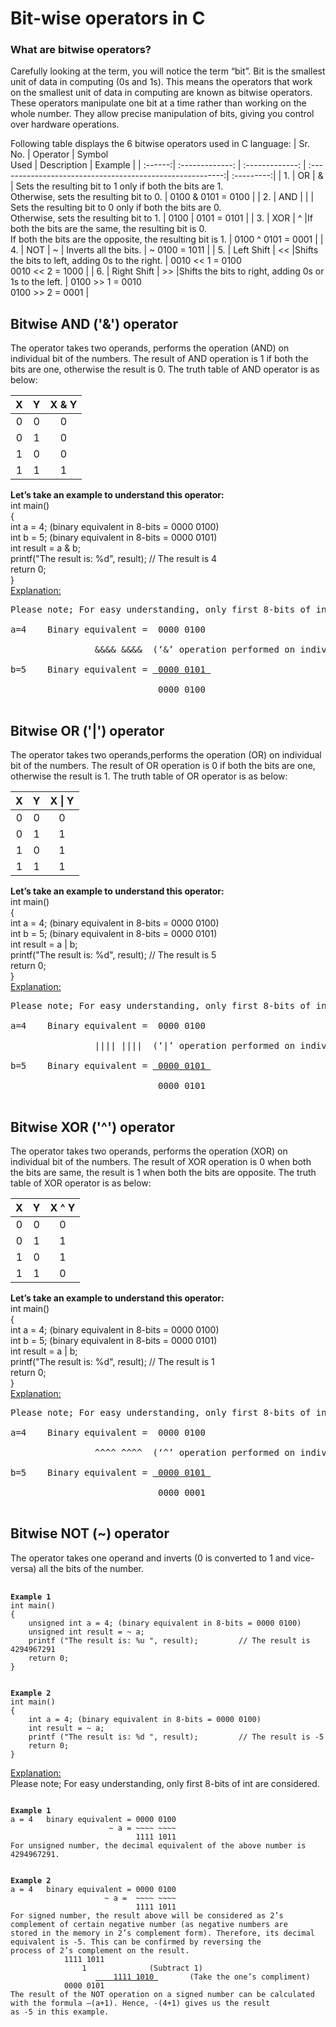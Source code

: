 # Bit-wise operators in C

### What are bitwise operators?
Carefully looking at the term, you will notice the term “bit”. Bit is the smallest unit of data in computing (0s and 1s). This means the operators that work on the smallest unit of data in 
computing are known as bitwise operators. These operators manipulate one bit at a time rather than working on the whole number. They allow precise manipulation of bits, giving you control 
over hardware operations.

Following table displays the 6 bitwise operators used in C language:
| Sr. No. | Operator | Symbol <br/> Used     | Description    | Example                                 |
| :------:| :-------------: | :-------------: | :--------------------------------------------------------:| :---------:|
| 1.      | OR | &               | Sets the resulting bit to 1 only if both the bits are 1. <br/> Otherwise, sets the resulting bit to 0. | 0100 & 0101 = 0100 |
| 2.      | AND |   \|            | Sets the resulting bit to 0 only if both the bits are 0. <br/> Otherwise, sets the resulting bit to 1.  | 0100 \| 0101 = 0101 |
| 3.      | XOR |   ^            |If both the bits are the same, the resulting bit is 0. <br/> If both the bits are the opposite, the resulting bit is 1.  | 0100 ^ 0101 = 0001 |
| 4.      | NOT |  ~            | Inverts all the bits. | ~ 0100 = 1011 |
| 5.      | Left Shift |  <<            |Shifts the bits to left, adding 0s to the right.  | 0010 << 1 = 0100 <br/> 0010 << 2 = 1000 |
| 6.      | Right Shift |  >>           |Shifts the bits to right, adding 0s or 1s to the left.  | 0100 >> 1 = 0010 <br/> 0100 >> 2 = 0001 |


## Bitwise AND ('&') operator
The operator takes two operands, performs the operation (AND) on individual bit of the numbers. The result of AND operation is 1 if both the bits are one, otherwise the result is 0. 
The truth table of AND operator is as below:

| X | Y | X & Y |
|:---:|:---:|:---:|
| 0 | 0 | 0 |
| 0 | 1 | 0 |
| 1 | 0 | 0 |
| 1 | 1 | 1 |

**Let’s take an example to understand this operator:**<br/>
int main() <br/>
{ <br/>
    int a = 4; (binary equivalent in 8-bits = 0000 0100) <br/>
    int b = 5; (binary equivalent in 8-bits = 0000 0101) <br/>
    int result = a & b; <br/>
    printf("The result is: %d", result);           // The result is 4 <br/>
    return 0; <br/>
} <br/>
<ins>Explanation:</ins> <br/>
<pre><code></code>Please note; For easy understanding, only first 8-bits of int are considered. <br/>
a=4    Binary equivalent =  0000 0100 <br/>
			    &&&& &&&&  (‘&’ operation performed on individual bit) <br/>
b=5    Binary equivalent = <ins> 0000 0101 </ins>   <br/>
                            0000 0100 <br/>  </code></pre>


## Bitwise OR ('|') operator
The operator takes two operands,performs the operation (OR) on individual bit of the numbers. The result of OR operation is 0 if both the bits are one, otherwise the result is 1. 
The truth table of OR operator is as below:

| X | Y | X \| Y |
|:---:|:---:|:---:|
| 0 | 0 | 0 |
| 0 | 1 | 1 |
| 1 | 0 | 1 |
| 1 | 1 | 1 |

**Let’s take an example to understand this operator:**<br/>
int main() <br/>
{ <br/>
    int a = 4; (binary equivalent in 8-bits = 0000 0100) <br/>
    int b = 5; (binary equivalent in 8-bits = 0000 0101) <br/>
    int result = a | b; <br/>
    printf("The result is: %d", result);           // The result is 5 <br/>
    return 0; <br/>
} <br/>
<ins>Explanation:</ins> <br/>
<pre><code></code>Please note; For easy understanding, only first 8-bits of int are considered. <br/>
a=4    Binary equivalent =  0000 0100 <br/>
			    |||| ||||  (‘|’ operation performed on individual bit) <br/>
b=5    Binary equivalent = <ins> 0000 0101 </ins>   <br/>
                            0000 0101 <br/>  </code></pre>


## Bitwise XOR ('^') operator
The operator takes two operands, performs the operation (XOR) on individual bit of the numbers. The result of XOR operation is 0 when both the bits are same, the result is 1 when both the bits are opposite. 
The truth table of XOR operator is as below:

| X | Y | X ^ Y |
|:---:|:---:|:---:|
| 0 | 0 | 0 |
| 0 | 1 | 1 |
| 1 | 0 | 1 |
| 1 | 1 | 0 |

**Let’s take an example to understand this operator:**<br/>
int main() <br/>
{ <br/>
    int a = 4; (binary equivalent in 8-bits = 0000 0100) <br/>
    int b = 5; (binary equivalent in 8-bits = 0000 0101) <br/>
    int result = a | b; <br/>
    printf("The result is: %d", result);           // The result is 1 <br/>
    return 0; <br/>
} <br/>
<ins>Explanation:</ins> <br/>
<pre><code></code>Please note; For easy understanding, only first 8-bits of int are considered. <br/>
a=4    Binary equivalent =  0000 0100 <br/>
			    ^^^^ ^^^^  (‘^’ operation performed on individual bit) <br/>
b=5    Binary equivalent = <ins> 0000 0101 </ins>   <br/>
                            0000 0001 <br/>  </code></pre>


## Bitwise NOT (~) operator
The operator takes one operand and inverts (0 is converted to 1 and vice-versa) all the bits of the number.
<pre> <code>
<b>Example 1</b>
int main()
{
    unsigned int a = 4; (binary equivalent in 8-bits = 0000 0100)
    unsigned int result = ~ a;
    printf ("The result is: %u ", result);         // The result is 4294967291
    return 0;
} </code></pre>

<pre><code>
<b>Example 2</b>
int main()
{
    int a = 4; (binary equivalent in 8-bits = 0000 0100)
    int result = ~ a;
    printf ("The result is: %d ", result);         // The result is -5
    return 0;
} </code></pre>

<ins>Explanation:</ins> </br>
Please note; For easy understanding, only first 8-bits of int are considered. </br>
<pre><code>
<b>Example 1</b>
a = 4   binary equivalent = 0000 0100
                      ~ a = ~~~~ ~~~~
                            1111 1011
For unsigned number, the decimal equivalent of the above number is 4294967291.
</code></pre>
<pre><code>
<b>Example 2</b>
a = 4   binary equivalent = 0000 0100
                     ~ a =  ~~~~ ~~~~
                            1111 1011
For signed number, the result above will be considered as 2’s complement of certain negative number (as negative numbers are
stored in the memory in 2’s complement form). Therefore, its decimal equivalent is -5. This can be confirmed by reversing the
process of 2’s complement on the result.
			1111 1011
				1              (Subtract 1)
                   <ins>	1111 1010 </ins>       (Take the one’s compliment)
		   	0000 0101
The result of the NOT operation on a signed number can be calculated with the formula –(a+1). Hence, -(4+1) gives us the result
as -5 in this example.
  </code></pre>

